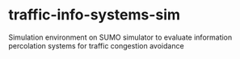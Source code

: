 # traffic-info-systems-sim
Simulation environment on SUMO simulator to evaluate information percolation systems for traffic congestion avoidance
